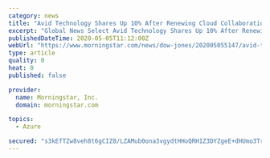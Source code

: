```yaml
---
category: news
title: "Avid Technology Shares Up 10% After Renewing Cloud Collaboration With Microsoft"
excerpt: "Global News Select Avid Technology Shares Up 10% After Renewing Cloud Collaboration With Microsoft . . May 5, 2020 11:12 AM UTC"
publishedDateTime: 2020-05-05T11:12:00Z
webUrl: "https://www.morningstar.com/news/dow-jones/202005055147/avid-technology-shares-up-10-after-renewing-cloud-collaboration-with-microsoft"
type: article
quality: 0
heat: 0
published: false

provider:
  name: Morningstar, Inc.
  domain: morningstar.com

topics:
  - Azure

secured: "s3kEfTZw8veh8t6gCIZ8/LZAMub0ona3vgydtHHoQRH1Z3DYZgeE+dHUmo3TrcNKxCwqCQ3ae5obaZpPUoaUZhfstbA3TwoJilviajV1Mnu2Em1X+UESzQTMYbZ2PzLvooAjoqpMFJf62Q1KHMvm3F9fLJPejC1l64dgtWoo0AoaESg+6K3lKHx8LCEHETADdvZkpJLPDc7g7cRpSkdU+R7RbG7jlxCDSY/FRfznM2fGfkBbtoGCGLuGqiVu4sE3uQrVA75cL4LgtSsIwCTOz2d371EI/hJXjl+nkiiRHrDG+qG9rwRRaYPfu+hCSQlQ;91Vdz3XRTv8y0H7HviRXXg=="
---
```


